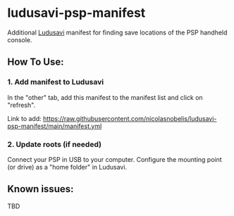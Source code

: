 # ludusavi-psp-manifest
Additional [Ludusavi](https://github.com/mtkennerly/ludusavi) manifest for finding save locations of the PSP handheld console. 

## How To Use:

### 1. Add manifest to Ludusavi

In the "other" tab, add this manifest to the manifest list and click on "refresh".

Link to add: https://raw.githubusercontent.com/nicolasnobelis/ludusavi-psp-manifest/main/manifest.yml

### 2. Update roots (if needed)

Connect your PSP in USB to your computer. Configure the mounting point (or drive) as a "home folder" in Ludusavi.

## Known issues:

TBD